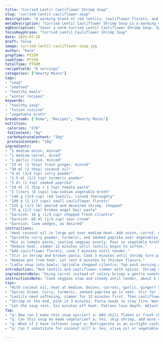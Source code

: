 ```yaml
---
title: "Curried Lentil Cauliflower Shrimp Soup"
slug: "curried-lentil-cauliflower-soup"
description: "A warming blend of red lentils, cauliflower florets, and shrimp simmered in a spiced vegetable broth with ginger and tomato paste. Light pasta added for texture. Finished with fresh cilantro and a dollop of sour cream. Lime wedges offer tangy brightness on the side. Replaces celery with carrot and uses coconut oil instead of butter. A touch of smoked paprika adds subtle depth."
metaDescription: "Curried Lentil Cauliflower Shrimp Soup is a warming dish with spices, shrimp, and coconut oil. Perfect for cozy nights and easy to prepare."
ogDescription: "Savor a warm Curried Lentil Cauliflower Shrimp Soup. Spicy, comforting, and ready in under an hour. Perfect for cool evenings."
focusKeyphrase: "Curried Lentil Cauliflower Shrimp Soup"
date: 2025-07-28
draft: false
image: curried-lentil-cauliflower-soup.jpg
author: "Kate"
prepTime: PT25M
cookTime: PT33M
totalTime: PT58M
recipeYield: "6 servings"
categories: ["Hearty Mains"]
tags:
- "soup"
- "seafood"
- "healthy meals"
- "winter recipes"
keywords:
- "healthy soup"
- "fusion cuisine"
- "vegetable broth"
breadcrumb: ["Home", "Recipes", "Hearty Mains"]
nutrition: 
 calories: "270"
 fatContent: "6g"
 carbohydrateContent: "38g"
 proteinContent: "18g"
ingredients:
- "1 medium onion, minced"
- "1 medium carrot, diced"
- "1 garlic clove, minced"
- "15 ml (1 tbsp) fresh ginger, minced"
- "30 ml (2 tbsp) coconut oil"
- "4 ml (3/4 tsp) curry powder"
- "2.5 ml (1/2 tsp) turmeric powder"
- "5 ml (1 tsp) smoked paprika"
- "20 ml (1 tbsp + 1 tsp) tomato paste"
- "2 liters (8 cups) low-sodium vegetable broth"
- "140 g (3/4 cup) red lentils, rinsed thoroughly"
- "180 g (1 1/2 cups) small cauliflower florets"
- "225 g (1/2 lb) peeled and deveined shrimp, chopped"
- "75 g (1/2 cup) broken angel hair pasta"
- "Garnish: 10 g (1/4 cup) chopped fresh cilantro"
- "Garnish: 60 ml (1/4 cup) sour cream"
- "Garnish: lime wedges, as desired"
instructions:
- "Heat coconut oil in large pot over medium heat. Add onion, carrot, garlic, and ginger. Cook until soft, about 6 minutes."
- "Sprinkle curry powder, turmeric, and smoked paprika over vegetables. Stir and cook 1 to 2 minutes until fragrant."
- "Mix in tomato paste, coating veggies evenly. Pour in vegetable broth. Add lentils, season with salt and pepper. Bring to boil."
- "Reduce heat, simmer 12 minutes until lentils begin to soften."
- "Add cauliflower florets, cook 7 minutes until tender."
- "Stir in shrimp and broken pasta. Cook 3 minutes until shrimp turn pink and pasta soft but firm."
- "Remove pot from heat. Let rest 6 minutes to thicken flavors."
- "Ladle soup into bowls. Sprinkle chopped cilantro. Top each serving with dollop of sour cream. Serve with lime wedges to squeeze over."
introduction: "Red lentils and cauliflower simmer with spices. Shrimp adds the briny twist. Carrot steps in for celery, tender and sweet. Coconut oil sizzles the aromatics—onion, garlic, ginger. A hint of smoked paprika for shadow. Quick pasta stirs in last minute, softens but holds shape. Sour cream dolloped thick, cilantro tossed brightens the bowl. Lime wedges wait for zesty squeeze. Colors, textures, layers clashing. Simple ingredients, different spins. Ready before hunger grows. Mix and match, adjust heat, add chili flakes if bold. Soup bowls steaming, inviting. No fuss, just layering flavors like riffs in music."
ingredientsNote: "Using carrot instead of celery brings a gentle sweetness that balances spices. Coconut oil tolerates higher heat and lends a subtle richness with tropical notes. Smoked paprika replaces turmeric-only spice to introduce a mild smokiness. Tomato paste quantity slightly increased for deeper umami and color. Red lentils remain the sturdy base for texture and earthiness. Fresh ginger minced finely to blend fully without harsh bites. Small broken angel hair pasta adds bite-size carbs that cook quickly and catch bits of soup. Fresh cilantro chopped just before serving preserves vibrancy. Lime wedges add freshness on demand. Sour cream for creaminess and slight acidity contrast."
instructionsNote: "Cook veggies slow and steady until tender, about 6 minutes for onion, carrot, ginger and garlic in coconut oil. The spices need time to bloom but not burn — keep stirring 1 to 2 minutes after adding curry, turmeric, paprika. Tomato paste melds in with a minute’s stir before broth and lentils go in. Lentils simmer 12 minutes before adding cauliflower to avoid overcooking. Cauliflower needs ample time to soften but still hold shape. Shrimp goes in last, only 3 minutes to turn pink and firm, and pasta breaks down gently but doesn’t mush. Let soup rest 6 minutes after removing from heat to deepen flavors. Adjust seasoning at the end, then garnish with cilantro and sour cream just before serving. Lime wedges offer customizable tartness."
tips:
- "With coconut oil, heat at medium. Onions, carrots, garlic, ginger? Sauté until soft. About 6 minutes max. Stir for even cooking. Aromatics marry, rich flavors unfold."
- "Spices bloom. Curry, turmeric, smoked paprika go in next. Stir for 1 to 2 minutes, not burning. You want fragrance, not bitterness. Tomato paste, it needs a minute to meld."
- "Lentils need softening, simmer for 12 minutes first. Then cauliflower additions, firm yet tender after 7 minutes. Too much longer? You risk mushy bits."
- "Shrimp at the end, pink in 3 minutes. Pasta needs to stay firm. Want broken angel hair? It cooks quick, catch broth’s flavor. Avoid overcooking."
- "Let the soup rest. Six minutes off heat. Patrons love depth. Adjust with salt and pepper at end. Garnish with cilantro and dollop sour cream. Lime wedges add zing."
faq:
- "q: How can I make this soup spicier? a: Add chili flakes or fresh chili. Mix in after the spices bloom. Balance flavor when seasoning. Heat varies by taste."
- "q: Can this soup be made vegetarian? a: Yes, skip shrimp, add more veggies. Consider mushrooms for texture. Lentils hold protein. Adjust seasoning as needed."
- "q: What if I have leftover soup? a: Refrigerate in an airtight container. 3 to 5 days for freshness. Can freeze too, up to 3 months. Thaw in fridge before reheating."
- "q: Can I substitute for coconut oil? a: Yes, olive oil or vegetable oil works. But coconut adds unique flavor. Adjust heat accordingly for different oils."

---
```

